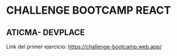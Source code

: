 # CHALLENGE BOOTCAMP REACT

## ATICMA- DEVPLACE

Link del primer ejercicio: https://challenge-bootcamp.web.app/
